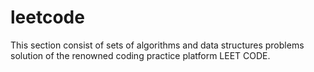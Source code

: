 # leetcode
This section consist of sets of algorithms and data structures problems solution of the renowned coding practice platform LEET CODE.
